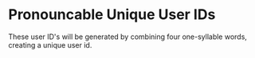 # Pronouncable Unique User IDs
These user ID's will be generated by combining four one-syllable words, creating a unique user id.
